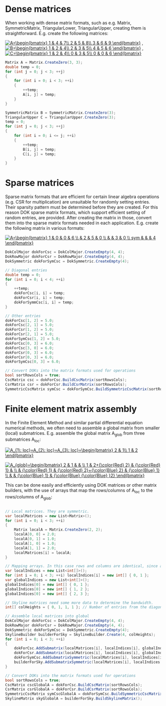 # Dense matrices
When working with dense matrix formats, such as e.g. Matrix, SymmetricMatrix, TriangularLower, TriangularUpper, creating them is straightforward. E.g. create the following matrices:

<a href="https://www.codecogs.com/eqnedit.php?latex=A=\begin{bmatrix}&space;1&space;&&space;4&space;&&space;7\\&space;2&space;&&space;5&space;&&space;8\\&space;3&space;&&space;6&space;&&space;9&space;\end{bmatrix}" target="_blank"><img src="https://latex.codecogs.com/gif.latex?A=\begin{bmatrix}&space;1&space;&&space;4&space;&&space;7\\&space;2&space;&&space;5&space;&&space;8\\&space;3&space;&&space;6&space;&&space;9&space;\end{bmatrix}" title="A=\begin{bmatrix} 1 & 4 & 7\\ 2 & 5 & 8\\ 3 & 6 & 9 \end{bmatrix}" /></a> , 
<a href="https://www.codecogs.com/eqnedit.php?latex=B=\begin{bmatrix}&space;1&space;&&space;2&space;&&space;4\\&space;2&space;&&space;3&space;&&space;5\\&space;4&space;&&space;5&space;&&space;6&space;\end{bmatrix}" target="_blank"><img src="https://latex.codecogs.com/gif.latex?B=\begin{bmatrix}&space;1&space;&&space;2&space;&&space;4\\&space;2&space;&&space;3&space;&&space;5\\&space;4&space;&&space;5&space;&&space;6&space;\end{bmatrix}" title="B=\begin{bmatrix} 1 & 2 & 4\\ 2 & 3 & 5\\ 4 & 5 & 6 \end{bmatrix}" /></a> , 
<a href="https://www.codecogs.com/eqnedit.php?latex=C=\begin{bmatrix}&space;1&space;&&space;2&space;&&space;4\\&space;0&space;&&space;3&space;&&space;5\\&space;0&space;&&space;0&space;&&space;6&space;\end{bmatrix}" target="_blank"><img src="https://latex.codecogs.com/gif.latex?C=\begin{bmatrix}&space;1&space;&&space;2&space;&&space;4\\&space;0&space;&&space;3&space;&&space;5\\&space;0&space;&&space;0&space;&&space;6&space;\end{bmatrix}" title="C=\begin{bmatrix} 1 & 2 & 4\\ 0 & 3 & 5\\ 0 & 0 & 6 \end{bmatrix}" /></a>

```csharp
Matrix A = Matrix.CreateZero(3, 3);
double temp = 0;
for (int j = 0; j < 3; ++j)
{
    for (int i = 0; i < 3; ++i)
    {
        ++temp;
        A[i, j] = temp;
    }
}

SymmetricMatrix B = SymmetricMatrix.CreateZero(3);
TriangularUpper C = TriangularUpper.CreateZero(3);
temp = 0;
for (int j = 0; j < 3; ++j)
{
    for (int i = 0; i <= j; ++i)
    {
        ++temp;
        B[i, j] = temp;
        C[i, j] = temp;
    }
}
```

# Sparse matrices
Sparse matrix formats that are efficient for certain linear algebra operations (e.g. CSR for multiplication) are unsuitable for randomly setting entries. Their sparsity pattern must be determined before they are created. For this reason DOK sparse matrix formats, which support efficient setting of random entries, are provided. After creating the matrix in those, convert them into the sparse matrix formats needed in each application. E.g. create the following matrix in various formats:

<a href="https://www.codecogs.com/eqnedit.php?latex=A=\begin{bmatrix}&space;1&space;&&space;0&space;&&space;0&space;&&space;6&space;\\&space;&&space;2&space;&&space;5&space;&&space;0&space;\\&space;&&space;&&space;3&space;&&space;0&space;\\&space;sym&space;&&space;&&space;&&space;4&space;\end{bmatrix}" target="_blank"><img src="https://latex.codecogs.com/gif.latex?A=\begin{bmatrix}&space;1&space;&&space;0&space;&&space;0&space;&&space;6&space;\\&space;&&space;2&space;&&space;5&space;&&space;0&space;\\&space;&&space;&&space;3&space;&&space;0&space;\\&space;sym&space;&&space;&&space;&&space;4&space;\end{bmatrix}" title="A=\begin{bmatrix} 1 & 0 & 0 & 6 \\ & 2 & 5 & 0 \\ & & 3 & 0 \\ sym & & & 4 \end{bmatrix}" /></a>

```csharp
DokColMajor dokForCsc = DokColMajor.CreateEmpty(4, 4);
DokRowMajor dokForCsr = DokRowMajor.CreateEmpty(4, 4);
DokSymmetric dokForSymCsc = DokSymmetric.CreateEmpty(4);

// Diagonal entries
double temp = 0;
for (int i = 0; i < 4; ++i)
{
    ++temp;
    dokForCsc[i, i] = temp;
    dokForCsr[i, i] = temp;
    dokForSymmCsc[i, i] = temp;
}

// Other entries
dokForCsc[1, 2] = 5.0;
dokForCsc[2, 1] = 5.0;
dokForCsr[1, 2] = 5.0;
dokForCsr[2, 1] = 5.0;
dokForSymCsc[1, 2] = 5.0;
dokForCsc[0, 3] = 6.0;
dokForCsc[3, 0] = 6.0;
dokForCsr[0, 3] = 6.0;
dokForCsr[0, 3] = 6.0;
dokForSymCsc[0, 3] = 6.0;

// Convert DOKs into the matrix formats used for operations
bool sortRowsCols = true;
CscMatrix csc = dokForCsc.BuildCscMatrix(sortRowsCols);
CsrMatrix csr = dokForCsr.BuildCsrMatrix(sortRowsCols);
SymmetricCscMatrix symCsc = dokForSymCsc.BuildSymmetricCscMatrix(sortRowsCols);
```

# Finite element matrix assembly
In the Finite Element Method and similar partial differential equation numerical methods, we often need to assemble a global matrix from smaller (local) submatrices. E.g. assemble the global matrix A<sub>glob</sub> from three submatrices A<sub>loc</sub>:

<a href="https://www.codecogs.com/eqnedit.php?latex=A_{1\:&space;loc}=A_{2\:&space;loc}=A_{3\:&space;loc}=\begin{bmatrix}&space;2&space;&&space;1\\&space;1&space;&&space;2&space;\end{bmatrix}" target="_blank"><img src="https://latex.codecogs.com/gif.latex?A_{1\:&space;loc}=A_{2\:&space;loc}=A_{3\:&space;loc}=\begin{bmatrix}&space;2&space;&&space;1\\&space;1&space;&&space;2&space;\end{bmatrix}" title="A_{1\: loc}=A_{2\: loc}=A_{3\: loc}=\begin{bmatrix} 2 & 1\\ 1 & 2 \end{bmatrix}" /></a>

<a href="https://www.codecogs.com/eqnedit.php?latex=A_{glob}=\begin{bmatrix}&space;2&space;&&space;1&space;&&space;&&space;\\&space;1&space;&&space;2&plus;{\color{Red}&space;2}&space;&&space;{\color{Red}&space;1}&space;&&space;\\&space;&&space;{\color{Red}&space;1}&space;&&space;{\color{Red}&space;2}&plus;{\color{Blue}&space;2}&space;&&space;{\color{Blue}&space;1}&space;\\&space;&&space;&&space;{\color{Blue}&space;1}&space;&&space;{\color{Blue}&space;{\color{Blue}&space;}2}&space;\end{bmatrix}" target="_blank"><img src="https://latex.codecogs.com/gif.latex?A_{glob}=\begin{bmatrix}&space;2&space;&&space;1&space;&&space;&&space;\\&space;1&space;&&space;2&plus;{\color{Red}&space;2}&space;&&space;{\color{Red}&space;1}&space;&&space;\\&space;&&space;{\color{Red}&space;1}&space;&&space;{\color{Red}&space;2}&plus;{\color{Blue}&space;2}&space;&&space;{\color{Blue}&space;1}&space;\\&space;&&space;&&space;{\color{Blue}&space;1}&space;&&space;{\color{Blue}&space;{\color{Blue}&space;}2}&space;\end{bmatrix}" title="A_{glob}=\begin{bmatrix} 2 & 1 & & \\ 1 & 2+{\color{Red} 2} & {\color{Red} 1} & \\ & {\color{Red} 1} & {\color{Red} 2}+{\color{Blue} 2} & {\color{Blue} 1} \\ & & {\color{Blue} 1} & {\color{Blue} {\color{Blue} }2} \end{bmatrix}" /></a>

This can be done easily and efficiently using DOK matrices or other matrix builders, with the use of arrays that map the rows/columns of A<sub>loc</sub> to the rows/columns of A<sub>glob</sub>:

```csharp

// Local matrices. They are symmetric.
var localMatrices = new List<Matrix>();
for (int i = 0; i < 3; ++i)
{
    Matrix localA = Matrix.CreateZero(2, 2);
    localA[0, 0] = 2.0;
    localA[0, 1] = 1.0;
    localA[1, 0] = 1.0;
    localA[1, 1] = 2.0;
    localMatrices[i] = localA;
}

// Mapping arrays. In this case rows and columns are identical, since all matrices is symmetric.
var localIndices = new List<int[]>();
for (int i = 0; i < 3; ++i) localIndices[i] = new int[] { 0, 1 };
var globalIndices = new List<int[]>();
globalIndices[0] = new int[] { 0, 1 };
globalIndices[0] = new int[] { 1, 2 };
globalIndices[0] = new int[] { 2, 3 };

// Skyline matrices need some more data to determine the bandwidth.
int[] colHeights = { 0, 1, 1, 1 }; // Number of entries from the diagonal (exclusive) to the top non-zero entry. 

// Assemble local matrices into global
DokColMajor dokForCsc = DokColMajor.CreateEmpty(4, 4);
DokRowMajor dokForCsr = DokRowMajor.CreateEmpty(4, 4);
DokSymmetric dokForSymCsc = DokSymmetric.CreateEmpty(4);
SkylineBuilder builderForSky = SkylineBuilder.Create(4, colHeights);
for (int i = 0; i < 3; ++i)
{
    dokForCsc.AddSubmatrix(localMatrices[i], localIndices[i], globalIndices[i], localIndices[i], globalIndices[i]);
    dokForCsr.AddSubmatrix(localMatrices[i], localIndices[i], globalIndices[i], localIndices[i], globalIndices[i]);
    dokForSymCsc.AddSubmatrixSymmetric(localMatrices[i], localIndices[i], globalIndices[i]);
    builderForSky.AddSubmatrixSymmetric(localMatrices[i], localIndices[i], globalIndices[i]);
}

// Convert DOKs into the matrix formats used for operations
bool sortRowsCols = true;
CscMatrix cscGlobalA = dokForCsc.BuildCscMatrix(sortRowsCols);
CsrMatrix csrGlobalA = dokForCsr.BuildCsrMatrix(sortRowsCols);
SymmetricCscMatrix symCscGlobalA = dokForSymCsc.BuildSymmetricCscMatrix(sortRowsCols);
SkylineMatrix skyGlobalA = builderForSky.BuildSkylineMatrix();
```


